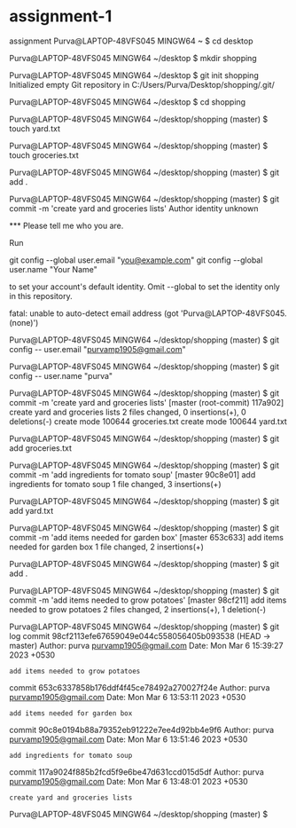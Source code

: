 # assignment-1
assignment
Purva@LAPTOP-48VFS045 MINGW64 ~
$ cd desktop

Purva@LAPTOP-48VFS045 MINGW64 ~/desktop
$ mkdir shopping

Purva@LAPTOP-48VFS045 MINGW64 ~/desktop
$ git init shopping
Initialized empty Git repository in C:/Users/Purva/Desktop/shopping/.git/

Purva@LAPTOP-48VFS045 MINGW64 ~/desktop
$ cd shopping

Purva@LAPTOP-48VFS045 MINGW64 ~/desktop/shopping (master)
$ touch yard.txt

Purva@LAPTOP-48VFS045 MINGW64 ~/desktop/shopping (master)
$ touch groceries.txt

Purva@LAPTOP-48VFS045 MINGW64 ~/desktop/shopping (master)
$ git add .

Purva@LAPTOP-48VFS045 MINGW64 ~/desktop/shopping (master)
$ git commit -m 'create yard and groceries lists'
Author identity unknown

*** Please tell me who you are.

Run

  git config --global user.email "you@example.com"
  git config --global user.name "Your Name"

to set your account's default identity.
Omit --global to set the identity only in this repository.

fatal: unable to auto-detect email address (got 'Purva@LAPTOP-48VFS045.(none)')

Purva@LAPTOP-48VFS045 MINGW64 ~/desktop/shopping (master)
$ git config -- user.email "purvamp1905@gmail.com"

Purva@LAPTOP-48VFS045 MINGW64 ~/desktop/shopping (master)
$ git config -- user.name "purva"

Purva@LAPTOP-48VFS045 MINGW64 ~/desktop/shopping (master)
$ git commit -m 'create yard and groceries lists'
[master (root-commit) 117a902] create yard and groceries lists
 2 files changed, 0 insertions(+), 0 deletions(-)
 create mode 100644 groceries.txt
 create mode 100644 yard.txt

Purva@LAPTOP-48VFS045 MINGW64 ~/desktop/shopping (master)
$ git add groceries.txt

Purva@LAPTOP-48VFS045 MINGW64 ~/desktop/shopping (master)
$ git commit -m 'add ingredients for tomato soup'
[master 90c8e01] add ingredients for tomato soup
 1 file changed, 3 insertions(+)

Purva@LAPTOP-48VFS045 MINGW64 ~/desktop/shopping (master)
$ git add yard.txt

Purva@LAPTOP-48VFS045 MINGW64 ~/desktop/shopping (master)
$ git commit -m 'add items needed for garden box'
[master 653c633] add items needed for garden box
 1 file changed, 2 insertions(+)

Purva@LAPTOP-48VFS045 MINGW64 ~/desktop/shopping (master)
$ git add .

Purva@LAPTOP-48VFS045 MINGW64 ~/desktop/shopping (master)
$ git commit -m 'add items needed to grow potatoes'
[master 98cf211] add items needed to grow potatoes
 2 files changed, 2 insertions(+), 1 deletion(-)

Purva@LAPTOP-48VFS045 MINGW64 ~/desktop/shopping (master)
$ git log
commit 98cf2113efe67659049e044c558056405b093538 (HEAD -> master)
Author: purva <purvamp1905@gmail.com>
Date:   Mon Mar 6 15:39:27 2023 +0530

    add items needed to grow potatoes

commit 653c6337858b176ddf4f45ce78492a270027f24e
Author: purva <purvamp1905@gmail.com>
Date:   Mon Mar 6 13:53:11 2023 +0530

    add items needed for garden box

commit 90c8e0194b88a79352eb91222e7ee4d92bb4e9f6
Author: purva <purvamp1905@gmail.com>
Date:   Mon Mar 6 13:51:46 2023 +0530

    add ingredients for tomato soup

commit 117a9024f885b2fcd5f9e6be47d631ccd015d5df
Author: purva <purvamp1905@gmail.com>
Date:   Mon Mar 6 13:48:01 2023 +0530

    create yard and groceries lists

Purva@LAPTOP-48VFS045 MINGW64 ~/desktop/shopping (master)
$
